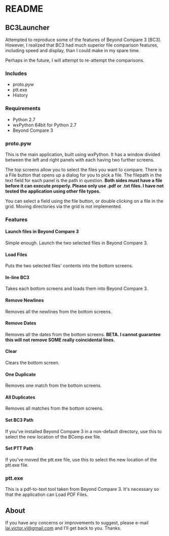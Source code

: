 <h1> README </h1>

<h2> BC3Launcher </h2>

Attempted to reproduce some of the features of Beyond Compare 3 [BC3]. However, I realized that
BC3 had much superior file comparison features, including speed and display, than I could make in 
my spare time.

Perhaps in the future, I will attempt to re-attempt the comparisons.

<h3> Includes </h3>

<ul>
<li> proto.pyw
<li> ptt.exe
<li> History
</ul>

<h3> Requirements </h3>

<ul>
<li> Python 2.7
<li> wxPython 64bit for Python 2.7
<li> Beyond Compare 3
</ul>

<h3> proto.pyw </h3>

This is the main application, built using wxPython. It has a window divided between the left and right panels with each having two further screens.

The top screens allow you to select the files you want to compare. There is a File button that opens up a dialog
for you to pick a file. The filepath in the text field for each panel is the path in question. <b> Both sides
must have a file before it can execute properly. Please only use .pdf or .txt files. I have not tested the application
using other file types. </b>

You can select a field using the file button, or double clicking on a file in the grid. Moving directories via the grid is not implemented.

<h3> Features </h3>

<h4> Launch files in Beyond Compare 3 </h4>

Simple enough. Launch the two selected files in Beyond Compare 3.

<h4> Load Files </h4>

Puts the two selected files' contents into the bottom screens.

<h4> In-line BC3 </h4>

Takes each bottom screens and loads them into Beyond Compare 3.

<h4> Remove Newlines </h4>

Removes all the newlines from the bottom screens.

<h4> Remove Dates </h4>

Removes all the dates from the bottom screens. <b> BETA. I cannot guarantee this will not remove SOME really coincidental lines. </b>

<h4> Clear </h4>

Clears the bottom screen.

<h4> One Duplicate </h4>

Removes one match from the bottom screens.

<h4> All Duplicates </h4>

Removes all matches from the bottom screens.



<h4> Set BC3 Path </h4>

If you've installed Beyond Compare 3 in a non-default directory, use this to select the new location of the BComp.exe file.

<h4> Set PTT Path </h4>

If you've moved the ptt.exe file, use this to select the new location of the ptt.exe file.


<h3> ptt.exe </h3>

This is a pdf-to-text tool taken from Beyond Compare 3. It's necessary so that the application can Load PDF Files.



<h2> About </h2>

If you have any concerns or improvements to suggest, please e-mail <a href="mailto:lai.victor.vl@gmail.com">lai.victor.vl@gmail.com</a> and I'll get back to you. Thanks.
